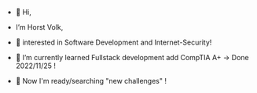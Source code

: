 - 👋 Hi, 
- I’m Horst Volk,
- 👀 interested in Software Development and Internet-Security!

- 🌱 I’m currently learned Fullstack development add CompTIA A+ -> Done 2022/11/25 !
 
- 👀 Now I'm ready/searching "new challenges" !

<!---
HVolk-GE/HVolk-GE is a ✨ special ✨ repository because its `README.md` (this file) appears on your GitHub profile.
You can click the Preview link to take a look at your changes.
--->

